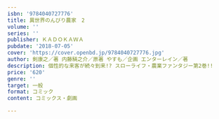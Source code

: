 ```yaml
---
isbn: '9784040727776'
title: 異世界のんびり農家　2
volume: ''
series: ''
publisher: ＫＡＤＯＫＡＷＡ
pubdate: '2018-07-05'
cover: 'https://cover.openbd.jp/9784040727776.jpg'
author: 剣康之／著 内藤騎之介／原著 やすも／企画 エンターレイン／著
description: 個性的な来客が続々到来!? スローライフ・農業ファンタジー第2巻!!
price: '620'
genre: ''
target: 一般
format: コミック
content: コミックス・劇画

---
```

